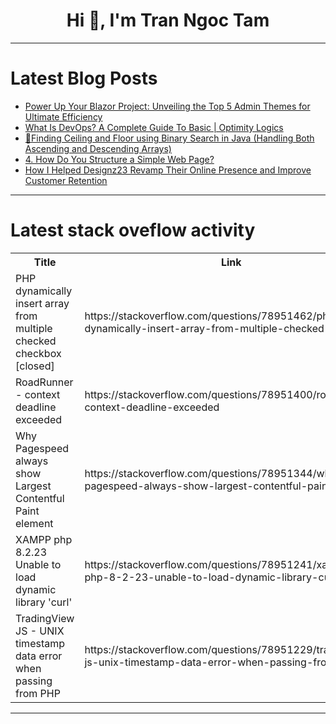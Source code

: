 <h1 align="center">Hi 👋, I'm Tran Ngoc Tam</h1>

---

# Latest Blog Posts 
<!-- BLOG-POST-LIST:START -->
- [Power Up Your Blazor Project: Unveiling the Top 5 Admin Themes for Ultimate Efficiency](https://dev.to/faciletechnolab/power-up-your-blazor-project-unveiling-the-top-5-admin-themes-for-ultimate-efficiency-446e)
- [What Is DevOps? A Complete Guide To Basic | Optimity Logics](https://dev.to/optimitylogics/what-is-devops-a-complete-guide-to-basic-optimity-logics-2h3l)
- [🔎Finding Ceiling and Floor using Binary Search in Java &lpar;Handling Both Ascending and Descending Arrays&rpar;](https://dev.to/mostafa_/finding-ceiling-and-floor-using-binary-search-in-java-handling-both-ascending-and-descending-arrays-424)
- [4. How Do You Structure a Simple Web Page?](https://dev.to/areeb_anwar_813df06ee1124/4-how-do-you-structure-a-simple-web-page-1g1e)
- [How I Helped Designz23 Revamp Their Online Presence and Improve Customer Retention](https://dev.to/devopsking/how-i-helped-designz23-revamp-their-online-presence-and-improve-customer-retention-2la3)
<!-- BLOG-POST-LIST:END -->

---

# Latest stack oveflow activity
<table>
  <tr><th>Title</th><th>Link</th></tr>
  <!-- STACKOVERFLOW:START --><tr><td>PHP dynamically insert array from multiple checked checkbox [closed]</td><td>https://stackoverflow.com/questions/78951462/php-dynamically-insert-array-from-multiple-checked-checkbox</td></tr><tr><td>RoadRunner - context deadline exceeded</td><td>https://stackoverflow.com/questions/78951400/roadrunner-context-deadline-exceeded</td></tr><tr><td>Why Pagespeed always show Largest Contentful Paint element</td><td>https://stackoverflow.com/questions/78951344/why-pagespeed-always-show-largest-contentful-paint-element</td></tr><tr><td>XAMPP php 8.2.23 Unable to load dynamic library &#39;curl&#39;</td><td>https://stackoverflow.com/questions/78951241/xampp-php-8-2-23-unable-to-load-dynamic-library-curl</td></tr><tr><td>TradingView JS - UNIX timestamp data error when passing from PHP</td><td>https://stackoverflow.com/questions/78951229/tradingview-js-unix-timestamp-data-error-when-passing-from-php</td></tr><!-- STACKOVERFLOW:END -->
</table>

---


